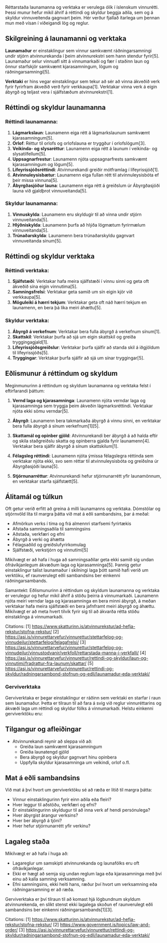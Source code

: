 Réttarstaða launamanna og verktaka er verulega ólík í íslenskum vinnurétti. Þessi munur hefur mikil áhrif á réttindi og skyldur beggja aðila, sem og á skyldur vinnuveitenda gagnvart þeim. Hér verður fjallað ítarlega um þennan mun með vísan í viðeigandi lög og reglur.

## Skilgreining á launamanni og verktaka

**Launamaður** er einstaklingur sem vinnur samkvæmt ráðningarsamningi undir stjórn atvinnurekanda í þeim atvinnurekstri sem hann stendur fyrir[5]. Launamaður selur vinnuafl sitt á vinnumarkaði og fær í staðinn laun og önnur starfskjör samkvæmt kjarasamningum, lögum og ráðningarsamningi[5].

**Verktaki** er hins vegar einstaklingur sem tekur að sér að vinna ákveðið verk fyrir fyrirfram ákveðið verð fyrir verkkaupa[1]. Verktakar vinna verk á eigin ábyrgð og teljast vera í sjálfstæðum atvinnurekstri[1].

## Réttindi og skyldur launamanna

### Réttindi launamanna:

1. **Lágmarkslaun**: Launamenn eiga rétt á lágmarkslaunum samkvæmt kjarasamningum[5].
2. **Orlof**: Réttur til orlofs og orlofslauna er tryggður í orlofslögum[3].
3. **Veikinda- og slysaréttur**: Launamenn eiga rétt á launum í veikinda- og slysatilfellum[5].
4. **Uppsagnarfrestur**: Launamenn njóta uppsagnarfrests samkvæmt kjarasamningum og lögum[5].
5. **Lífeyrissjóðsréttindi**: Atvinnurekandi greiðir mótframlag í lífeyrissjóð[1].
6. **Atvinnuleysisbætur**: Launamenn eiga fullan rétt til atvinnuleysisbóta ef þeir missa vinnuna[5].
7. **Ábyrgðasjóður launa**: Launamenn eiga rétt á greiðslum úr Ábyrgðasjóði launa við gjaldþrot vinnuveitanda[5].

### Skyldur launamanna:

1. **Vinnuskylda**: Launamenn eru skyldugir til að vinna undir stjórn vinnuveitanda[5].
2. **Hlýðniskylda**: Launamenn þurfa að hlýða lögmætum fyrirmælum vinnuveitanda[5].
3. **Trúnaðarskylda**: Launamenn bera trúnaðarskyldu gagnvart vinnuveitanda sínum[5].

## Réttindi og skyldur verktaka

### Réttindi verktaka:

1. **Sjálfstæði**: Verktakar hafa meira sjálfstæði í vinnu sinni og geta oft ákveðið sína eigin vinnutíma[5].
2. **Samningsfrelsi**: Verktakar geta samið um sín eigin kjör við verkkaupa[5].
3. **Möguleiki á hærri tekjum**: Verktakar geta oft náð hærri tekjum en launamenn, en bera þá líka meiri áhættu[5].

### Skyldur verktaka:

1. **Ábyrgð á verkefnum**: Verktakar bera fulla ábyrgð á verkefnum sínum[1].
2. **Skattskil**: Verktakar þurfa að sjá um eigin skattskil og greiða tryggingagjald[1].
3. **Lífeyrissjóðsgreiðslur**: Verktakar þurfa sjálfir að standa skil á iðgjöldum til lífeyrissjóðs[5].
4. **Tryggingar**: Verktakar þurfa sjálfir að sjá um sínar tryggingar[5].

## Eðlismunur á réttindum og skyldum

Meginmunurinn á réttindum og skyldum launamanna og verktaka felst í eftirfarandi þáttum:

1. **Vernd laga og kjarasamninga**: Launamenn njóta verndar laga og kjarasamninga sem tryggja þeim ákveðin lágmarksréttindi. Verktakar njóta ekki sömu verndar[5].

2. **Ábyrgð**: Launamenn bera takmarkaða ábyrgð á vinnu sinni, en verktakar bera fulla ábyrgð á sínum verkefnum[1][5].

3. **Skattamál og opinber gjöld**: Atvinnurekandi ber ábyrgð á að halda eftir og skila staðgreiðslu skatta og opinberra gjalda fyrir launamenn[4]. Verktakar bera sjálfir ábyrgð á sínum skattskilum[1].

4. **Félagsleg réttindi**: Launamenn njóta ýmissa félagslegra réttinda sem verktakar njóta ekki, svo sem réttar til atvinnuleysisbóta og greiðslna úr Ábyrgðasjóði launa[5].

5. **Stjórnunarréttur**: Atvinnurekandi hefur stjórnunarrétt yfir launamönnum, en verktakar starfa sjálfstætt[5].

## Álitamál og túlkun

Oft getur verið erfitt að greina á milli launamanns og verktaka. Dómstólar og stjórnvöld líta til margra þátta við mat á eðli sambandsins, þar á meðal:

- Afmörkun verks í tíma og frá almennri starfsemi fyrirtækis
- Afstaða samningsaðila til samningsins
- Aðstaða, verkfæri og efni
- Ábyrgð á verki og áhætta
- Félagsaðild og greiðslufyrirkomulag
- Sjálfstæði, verkstjórn og vinnutími[5]

Mikilvægt er að hafa í huga að samningsaðilar geta ekki samið sig undan ófrávíkjanlegum ákvæðum laga og kjarasamninga[5]. Þannig getur einstaklingur talist launamaður í skilningi laga þótt samið hafi verið um verktöku, ef raunverulegt eðli sambandsins ber einkenni ráðningarsambands.

Samantekt: Eðlismunurinn á réttindum og skyldum launamanna og verktaka er verulegur og hefur mikil áhrif á stöðu þeirra á vinnumarkaði. Launamenn njóta meiri verndar laga og kjarasamninga en bera minni ábyrgð, á meðan verktakar hafa meira sjálfstæði en bera jafnframt meiri ábyrgð og áhættu. Mikilvægt er að meta hvert tilvik fyrir sig til að ákvarða rétta stöðu einstaklinga á vinnumarkaði.

Citations:
[1] https://www.skatturinn.is/atvinnurekstur/ad-hefja-rekstur/stofna-rekstur/
[2] https://asi.is/vinnurettarvefur/vinnurettur/stettarfelog-og-vinnudeilur/stettarfelog/felagafrelsi/
[3] https://asi.is/vinnurettarvefur/vinnurettur/stettarfelog-og-vinnudeilur/vinnustodvanir/verkfoll/rettarstada-manna-i-verkfalli/
[4] https://asi.is/vinnurettarvefur/vinnurettur/rettindi-og-skyldur/laun-og-vinnutimi/fradrattur-fra-launum/skattar/
[5] https://asi.is/vinnurettarvefur/vinnurettur/rettindi-og-skyldur/radningarsambond-stofnun-og-edli/launamadur-eda-verktaki/

### Gerviverktaka

Gerviverktaka er þegar einstaklingur er ráðinn sem verktaki en starfar í raun sem launamaður. Þetta er tilraun til að fara á svig við reglur vinnuréttarins og ákvæði laga um réttindi og skyldur fólks á vinnumarkaði. Helstu einkenni gerviverktöku eru:

## Tilgangur og afleiðingar

- Atvinnurekandi reynir að sleppa við að:
  - Greiða laun samkvæmt kjarasamningum
  - Greiða launatengd gjöld
  - Bera ábyrgð og skyldur gagnvart hinu opinbera
  - Uppfylla skyldur kjarasamninga um veikindi, orlof o.fl.

## Mat á eðli sambandsins

Við mat á því hvort um gerviverktöku sé að ræða er litið til margra þátta:

- Vinnur einstaklingurinn fyrir einn aðila eða fleiri?
- Hver leggur til aðstöðu, verkfæri og efni?
- Er einstaklingurinn skyldugur til að inna verk af hendi persónulega?
- Hver ábyrgist árangur verksins?
- Hver ber ábyrgð á tjóni?
- Hver hefur stjórnunarrétt yfir verkinu?

## Lagaleg staða

Mikilvægt er að hafa í huga að:

- Lagareglur um samskipti atvinnurekanda og launafólks eru oft ófrávíkjanlegar.
- Ekki er hægt að semja sig undan reglum laga eða kjarasamninga með því einu að kalla samning verksamning.
- Efni samningsins, ekki heiti hans, ræður því hvort um verksamning eða ráðningarsamning er að ræða.

Gerviverktaka er því tilraun til að komast hjá lögbundnum skyldum atvinnurekenda, en slíkt stenst ekki lagalega skoðun ef raunverulegt eðli sambandsins ber einkenni ráðningarsambands[1][3].

Citations:
[1] https://www.skatturinn.is/atvinnurekstur/ad-hefja-rekstur/stofna-rekstur/
[2] https://www.government.is/topics/law-and-order/
[3] https://asi.is/vinnurettarvefur/vinnurettur/rettindi-og-skyldur/radningarsambond-stofnun-og-edli/launamadur-eda-verktaki/